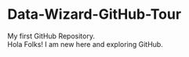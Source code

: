 # Data-Wizard-GitHub-Tour
My first GitHub Repository.
<br>
Hola Folks! I am new here and exploring GitHub.